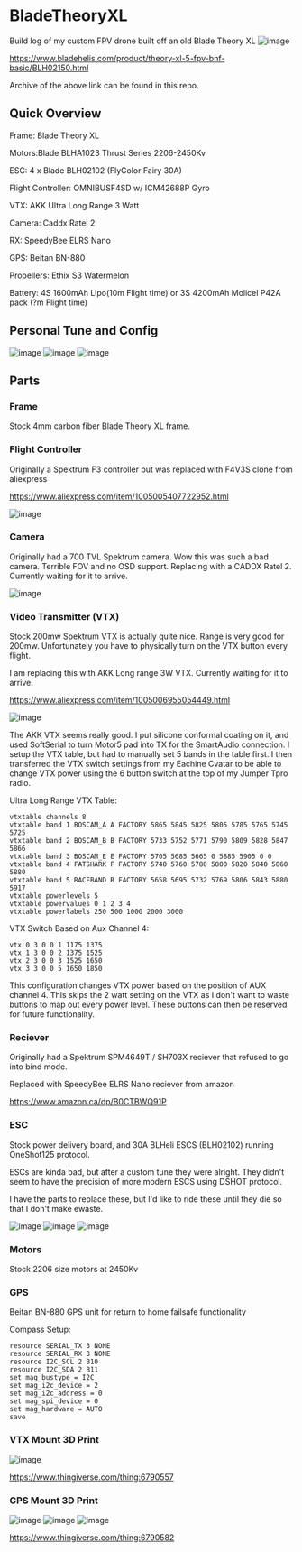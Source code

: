 # BladeTheoryXL

Build log of my custom FPV drone built off an old Blade Theory XL
![image](20240919_092109.jpg)


https://www.bladehelis.com/product/theory-xl-5-fpv-bnf-basic/BLH02150.html

Archive of the above link can be found in this repo.

## Quick Overview

Frame: Blade Theory XL

Motors:Blade BLHA1023 Thrust Series 2206-2450Kv

ESC: 4 x Blade BLH02102 (FlyColor Fairy 30A)

Flight Controller: OMNIBUSF4SD w/ ICM42688P Gyro

VTX: AKK Ultra Long Range 3 Watt

Camera: Caddx Ratel 2

RX: SpeedyBee ELRS Nano

GPS: Beitan BN-880

Propellers: Ethix S3 Watermelon

Battery: 4S 1600mAh Lipo(10m Flight time) or 3S 4200mAh Molicel P42A pack (?m Flight time)

## Personal Tune and Config

![image](pid_tune_blade_theory.png)
![image](betaflight%20configuration%20top.png)
![image](betaflight%20ports.png)

## Parts

### Frame
Stock 4mm carbon fiber Blade Theory XL frame.

### Flight Controller
Originally a Spektrum F3 controller but was replaced with F4V3S clone from aliexpress

https://www.aliexpress.com/item/1005005407722952.html

![image](https://github.com/user-attachments/assets/6ab83be9-616e-4df2-8b6b-f217b34a00dc)

### Camera
Originally had a 700 TVL Spektrum camera. Wow this was such a bad camera. Terrible FOV and no OSD support.
Replacing with a CADDX Ratel 2. Currently waiting for it to arrive.


![image](caddx_ratel_camera.png)

### Video Transmitter (VTX) 
Stock 200mw Spektrum VTX is actually quite nice. Range is very good for 200mw. Unfortunately you have to physically turn on the VTX button every flight. 

I am replacing this with AKK Long range 3W VTX. Currently waiting for it to arrive.

https://www.aliexpress.com/item/1005006955054449.html

![image](akk_vtx.png)


The AKK VTX seems really good. I put silicone conformal coating on it, and used SoftSerial to turn Motor5 pad into TX for the SmartAudio connection. I setup the VTX table, but had to manually set 5 bands in the table first. I then transferred the VTX switch settings from my Eachine Cvatar to be able to change VTX power using the 6 button switch at the top of my Jumper Tpro radio. 

Ultra Long Range VTX Table:
```
vtxtable channels 8
vtxtable band 1 BOSCAM_A A FACTORY 5865 5845 5825 5805 5785 5765 5745 5725
vtxtable band 2 BOSCAM_B B FACTORY 5733 5752 5771 5790 5809 5828 5847 5866
vtxtable band 3 BOSCAM_E E FACTORY 5705 5685 5665 0 5885 5905 0 0
vtxtable band 4 FATSHARK F FACTORY 5740 5760 5780 5800 5820 5840 5860 5880
vtxtable band 5 RACEBAND R FACTORY 5658 5695 5732 5769 5806 5843 5880 5917
vtxtable powerlevels 5
vtxtable powervalues 0 1 2 3 4
vtxtable powerlabels 250 500 1000 2000 3000
```

VTX Switch Based on Aux Channel 4:
```
vtx 0 3 0 0 1 1175 1375
vtx 1 3 0 0 2 1375 1525
vtx 2 3 0 0 3 1525 1650
vtx 3 3 0 0 5 1650 1850
```

This configuration changes VTX power based on the position of AUX channel 4. This skips the 2 watt setting on the VTX as I don't want to waste buttons to map out every power level. These buttons can then be reserved for future functionality.

### Reciever
Originally had a Spektrum SPM4649T / SH703X reciever that refused to go into bind mode.

Replaced with SpeedyBee ELRS Nano reciever from amazon

https://www.amazon.ca/dp/B0CTBWQ91P

### ESC
Stock power delivery board, and 30A BLHeli ESCS (BLH02102) running OneShot125 protocol.

ESCs are kinda bad, but after a custom tune they were alright. They didn't seem to have the precision of more modern ESCS using DSHOT protocol. 

I have the parts to replace these, but I'd like to ride these until they die so that I don't make ewaste.

![image](motor_settings_blade_theory.png)
![image](How_I_fixed_BLH02102_esc.png)
![image](oneshot%20calibration.png)

### Motors
Stock 2206 size motors at 2450Kv

### GPS
Beitan BN-880 GPS unit for return to home failsafe functionality

Compass Setup:
```
resource SERIAL_TX 3 NONE
resource SERIAL_RX 3 NONE
resource I2C_SCL 2 B10
resource I2C_SDA 2 B11
set mag_bustype = I2C
set mag_i2c_device = 2
set mag_i2c_address = 0
set mag_spi_device = 0
set mag_hardware = AUTO
save
```

### VTX Mount 3D Print

![image](Custom_3D_Prints/antenna_mount.png)

https://www.thingiverse.com/thing:6790557

### GPS Mount 3D Print

![image](Custom%203D%20Prints/GPS%20mount%20BN880.png)
![image](Custom%203D%20Prints/GPS%20mount%20BN880%20top%20view.png)
![image](20241007_142748.jpg)


https://www.thingiverse.com/thing:6790582
